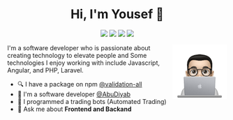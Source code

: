 
<h1 align="center">Hi, I'm Yousef 👋</h1>
<p align="center">
    <a href="https://twitter.com/Yousef26Hatem"><img src="https://img.shields.io/badge/twitter-%231FA1F1?style=flat&logo=twitter&logoColor=white"/></a>
    <a href="https://www.linkedin.com/in/yousefhatem"><img src="https://img.shields.io/badge/linkedin-%230177B5?style=flat&logo=linkedin&logoColor=white"/></a>
    <a href="https://www.facebook.com/Yousef26Hatem"><img src="https://img.shields.io/badge/facebook-%230d8cf0?style=flat&logo=facebook&logoColor=white"/></a>
    <a href="https://t.me/Yousef26Hatem"><img src="https://img.shields.io/badge/telegram-%2329aaed?style=flat&logo=telegram&logoColor=white"/></a>
  </p>  
  
  <img src="https://github.com/Yousef-Hatem/Yousef-Hatem/blob/main/profile-img.png" align="right" width="25%"/>

I'm a software developer who is passionate about creating technology to elevate people and Some technologies I enjoy working with include Javascript, Angular, and PHP, Laravel.

- 🔍 I have a package on npm [@validation-all](https://www.npmjs.com/package/validation-all)
- 🔭 I'm a software developer [@AbuDiyab](https://abudiyab-soft.com)
- 🤖 I programmed a trading bots (Automated Trading)
- 💬 Ask me about **Frontend and Backand**

